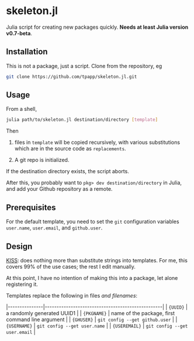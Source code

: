 # skeleton.jl

Julia script for creating new packages quickly. **Needs at least Julia version v0.7-beta**.

## Installation

This is not a package, just a script. Clone from the repository, eg

```sh
git clone https://github.com/tpapp/skeleton.jl.git
```

## Usage

From a shell,

```sh
julia path/to/skeleton.jl destination/directory [template]
```

Then

1. files in `template` will be copied recursively, with various substitutions which are in the source code as `replacements`.

2. A git repo is initialized.

If the destination directory exists, the script aborts.

After this, you probably want to `pkg> dev destination/directory` in Julia, and add your Github repository as a remote.

## Prerequisites

For the default template, you need to set the `git` configuration variables `user.name`, `user.email`, and `github.user`.

## Design

[KISS](https://en.wikipedia.org/wiki/KISS_principle): does nothing more than substitute strings into templates. For me, this covers 99% of the use cases; the rest I edit manually.

At this point, I have no intention of making this into a package, let alone registering it.

Templates replace the following in files *and filenames*:

|---------------|--------------------------------------------------|
| `{UUID}`      | a randomly generated UUID1                       |
| `{PKGNAME}`   | name of the package, first command line argument |
| `{GHUSER}`    | `git config --get github.user`                   |
| `{USERNAME}`  | `git config --get user.name`                     |
| `{USEREMAIL}` | `git config --get user.email`                    |
